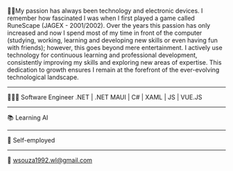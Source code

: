 👨‍💼My passion has always been technology and electronic devices. I remember how fascinated I was when I first played a game called RuneScape (JAGEX - 2001/2002). Over the years this passion has only increased and now I spend most of my time in front of the computer (studying, working, learning and developing new skills or even having fun with friends); however, this goes beyond mere entertainment. I actively use technology for continuous learning and professional development, consistently improving my skills and exploring new areas of expertise. This dedication to growth ensures I remain at the forefront of the ever-evolving technological landscape.
*************************************************
🧑🏻‍💻 Software Engineer .NET | .NET MAUI | C# | XAML | JS | VUE.JS
*************************************************
📚 Learning AI
*************************************************
💼 Self-employed
*************************************************
📧 wsouza1992.wl@gmail.com
